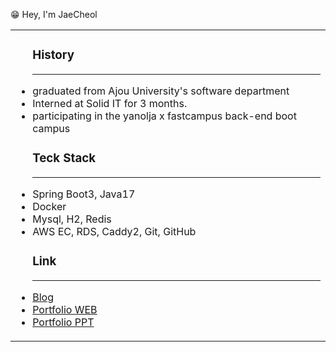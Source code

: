 <table>
  <p font-size= "30px" align="left">😁 Hey, I'm JaeCheol</p>
  <tbody>
      <td>
        <ul>
              <h3>History</h3>
            <hr width = "100%" color = "gray">
      <li>graduated from Ajou University's software department</li>
      <li>Interned at Solid IT for 3 months.</li>
      <li>participating in the yanolja x fastcampus back-end boot campus</li>
            <h3>Teck Stack</h3>
           <hr width = "100%" color = "gray">
            <li>Spring Boot3, Java17</li>
            <li>Docker</li>
            <li>Mysql, H2, Redis</li>
            <li>AWS EC, RDS, Caddy2, Git, GitHub</li>
            <h3>Link</h3>
           <hr width = "100%" color = "gray">
      <li><a href="https://wocjf0513.tistory.com/">Blog</a></li>
      <li><a href="https://wocjf0513.github.io/">Portfolio WEB</a></li>
      <li><a href="https://github.com/wocjf0513/portfolio">Portfolio PPT</a></li>
          <p></p>
    </ul>
  </td
</tbody>
</table>



